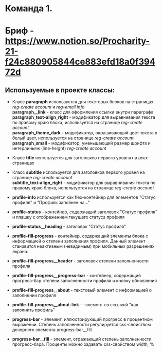 # Команда 1.

# Бриф - https://www.notion.so/Procharity-21-f24c880905844ce883efd18a0f39472d

## Используемые в проекте классы:

- Класс **paragraph** используется для текстовых блоков на страницах _reg-сreate account_ и _reg-email info_  
  **paragraph\_\_link** - класс для оформления ссылки внутри параграфа  
  **paragraph_text-align_right** - модификатор для выравнивания текста по правому краю блока, используется на странице _reg-сreate account_  
  **paragraph_theme_dark** - модификатор, окрашивающий цвет текста в белый цвет, используется на странице _reg-сreate account_  
  **paragraph_small** - модификатор, уменьшающий размер шрифта и интерлиньяж (line-height) _reg-сreate account_

- Класс **title** используется для заголовков первого уровня на _всех_ страницах

- Класс **subtitle** используется для заголовков первого уровня на странице _reg-сreate account_  
  **subtitle_text-align_right** - модификатор для выравнивания текста по правому краю блока, используется на странице _reg-сreate account_

- **profile-info** используется как flex-контейнер для элементов "Статус профиля" и "Профиль заполнен на..."
- **profile-status** - контейнер, содержащий заголовок "Статус профиля" и плашку с отображением текущего статуса профиля
- **profile-status\_\_heading** - заголовок "Статус профиля"

- **profile-fill-progress** - контейнер, содержащий элементы блока с информацией о степени заполнения профиля. Данный элемент становится неактивным (невидимым) при мобильных разрешениях экрана.
- **profile-fill-progress\_\_header** - заголовок степени заполненности профиля
- **profile-fill-progress\_\_progress-bar** - контейнер, содержащий прогресс-бар степени заполненности профиля и кнопку обновления
- **profile-fill-progress\_\_about** - текстовый элемент с информацией о заполнении профиля
- **profile-fill-progress\_\_about-link** - <a>-элемент со ссылкой "как заполнить профиль"

- **progress-bar** - элемент, иллюстрирующий прогресс в процентном выражении. Степень заполненности регулируется css-свойством дочернего элемента progress-bar\_\_fill.
- **progress-bar\_\_fill** - элемент, отражающий степень заполненности прогресс-бара. Проценты можно задавать css-свойством width, %
